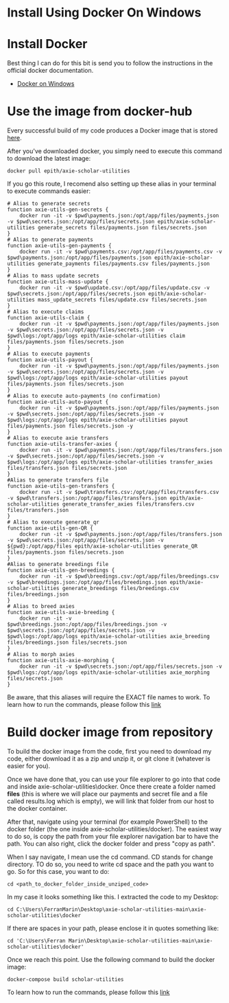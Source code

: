 # Install Using Docker On Windows

# Install Docker
Best thing I can do for this bit is send you to follow the instructions in the official docker documentation.

- [Docker on Windows](https://docs.docker.com/desktop/windows/install/)

# Use the image from docker-hub

Every successful build of my code produces a Docker image that is stored [here](https://hub.docker.com/r/epith/axie-scholar-utilities).

After you've downloaded docker, you simply need to execute this command to download the latest image:

    docker pull epith/axie-scholar-utilities

If you go this route, I recomend also setting up these alias in your terminal to execute commands easier:

    # Alias to generate secrets
    function axie-utils-gen-secrets {
        docker run -it -v $pwd\payments.json:/opt/app/files/payments.json -v $pwd\secrets.json:/opt/app/files/secrets.json epith/axie-scholar-utilities generate_secrets files/payments.json files/secrets.json
    }
    # Alias to generate payments
    function axie-utils-gen-payments {
        docker run -it -v $pwd\payments.csv:/opt/app/files/payments.csv -v $pwd\payments.json:/opt/app/files/payments.json epith/axie-scholar-utilities generate_payments files/payments.csv files/payments.json
    }
    # Alias to mass update secrets
    function axie-utils-mass-update {
        docker run -it -v $pwd\update.csv:/opt/app/files/update.csv -v $pwd\secrets.json:/opt/app/files/secrets.json epith/axie-scholar-utilities mass_update_secrets files/update.csv files/secrets.json
    }
    # Alias to execute claims
    function axie-utils-claim {
        docker run -it -v $pwd\payments.json:/opt/app/files/payments.json -v $pwd\secrets.json:/opt/app/files/secrets.json -v $pwd\logs:/opt/app/logs epith/axie-scholar-utilities claim files/payments.json files/secrets.json
    }
    # Alias to execute payments
    function axie-utils-payout {
        docker run -it -v $pwd\payments.json:/opt/app/files/payments.json  -v $pwd\secrets.json:/opt/app/files/secrets.json -v $pwd\logs:/opt/app/logs epith/axie-scholar-utilities payout files/payments.json files/secrets.json
    }
    # Alias to execute auto-payments (no confirmation)
    function axie-utils-auto-payout {
        docker run -it -v $pwd\payments.json:/opt/app/files/payments.json -v $pwd\secrets.json:/opt/app/files/secrets.json -v $pwd\logs:/opt/app/logs epith/axie-scholar-utilities payout files/payments.json files/secrets.json -y
    }
    # Alias to execute axie transfers
    function axie-utils-transfer-axies {
        docker run -it -v $pwd\payments.json:/opt/app/files/transfers.json -v $pwd\secrets.json:/opt/app/files/secrets.json -v $pwd\logs:/opt/app/logs epith/axie-scholar-utilities transfer_axies files/transfers.json files/secrets.json
    }
    #Alias to generate transfers file
    function axie-utils-gen-transfers {
        docker run -it -v $pwd\transfers.csv:/opt/app/files/transfers.csv -v $pwd\transfers.json:/opt/app/files/transfers.json epith/axie-scholar-utilities generate_transfer_axies files/transfers.csv files/transfers.json
    }
    # Alias to execute generate_qr
    function axie-utils-gen-QR {
        docker run -it -v $pwd\payments.json:/opt/app/files/transfers.json -v $pwd\secrets.json:/opt/app/files/secrets.json -v ${pwd}:/opt/app/files epith/axie-scholar-utilities generate_QR files/payments.json files/secrets.json
    }
    #Alias to generate breedings file
    function axie-utils-gen-breedings {
        docker run -it -v $pwd\breedings.csv:/opt/app/files/breedings.csv -v $pwd\breedings.json:/opt/app/files/breedings.json epith/axie-scholar-utilities generate_breedings files/breedings.csv files/breedings.json
    }
    # Alias to breed axies
    function axie-utils-axie-breeding {
        docker run -it -v $pwd\breedings.json:/opt/app/files/breedings.json -v $pwd\secrets.json:/opt/app/files/secrets.json -v $pwd\logs:/opt/app/logs epith/axie-scholar-utilities axie_breeding files/breedings.json files/secrets.json
    }
    # Alias to morph axies
    function axie-utils-axie-morphing {
        docker run -it -v $pwd\secrets.json:/opt/app/files/secrets.json -v $pwd\logs:/opt/app/logs epith/axie-scholar-utilities axie_morphing files/secrets.json
    }

Be aware, that this aliases will require the EXACT file names to work.
To learn how to run the commands, please follow this [link](../pages/docker_hub_cmds.html)

# Build docker image from repository

To build the docker image from the code, first you need to download my code, either download it as a zip and unzip it, or git clone it (whatever is easier for you).

Once we have done that, you can use your file explorer to go into that code and inside axie-scholar-utilities\docker. Once there create a folder named **files** (this is where we will place our payments and secret file and a file called results.log which is empty), we will link that folder from our host to the docker container.

After that, navigate using your terminal (for example PowerShell) to the docker folder (the one inside axie-scholar-utilities/docker). The easiest way to do so, is copy the path from your file explorer navigation bar to have the path. You can also right, click the docker folder and press "copy as path".

When I say navigate, I mean use the cd command. CD stands for change directory. TO do so, you need to write cd space and the path you want to go. So for this case, you want to do:

    cd <path_to_docker_folder_inside_unziped_code>

In my case it looks something like this. I extracted the code to my Desktop:

    cd C:\Users\FerranMarin\Desktop\axie-scholar-utilities-main\axie-scholar-utilities\docker

If there are spaces in your path, please enclose it in quotes something like:

    cd 'C:\Users\Ferran Marin\Desktop\axie-scholar-utilities-main\axie-scholar-utilities\docker'

Once we reach this point. Use the following command to build the docker image:

    docker-compose build scholar-utilities

To learn how to run the commands, please follow this [link](../pages/docker_compose_cmds.html)
